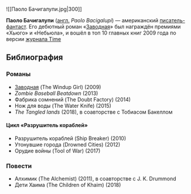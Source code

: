 ![[Паоло Бачигалупи.jpg|300]]

**Паоло Бачигалупи** ([англ.](https://ru.wikipedia.org/wiki/Английский_язык) *Paolo Bacigalupi*) — американский [писатель-фантаст](https://ru.wikipedia.org/wiki/Фантастика). Его дебютный роман «[Заводная](https://ru.wikipedia.org/wiki/Заводная)» был награждён премиями «Хьюго» и «Небьюла», и вошёл в топ 10 главных книг 2009 года по версии [журнала Time](https://ru.wikipedia.org/wiki/Time_(журнал))

## Библиография

### Романы

- [Заводная](https://ru.wikipedia.org/wiki/Заводная) (The Windup Girl) (2009)
- *Zombie Baseball Beatdown* (2013)
- Фабрика сомнений (The Doubt Factory) (2014)
- Нож для воды (The Water Knife) (2015)
- *The Tangled lands* (2018), в соавторстве с Тобиасом Бакеллом

#### Цикл «Разрушитель кораблей»

- Разрушитель кораблей (Ship Breaker) (2010)
- Утонувшие города (Drowned Cities) (2012)
- Орудие войны (Tool of War) (2017)

### Повести

- Алхимик (The Alchemist) (2011), в соавторстве с J. K. Drummond
- Дети Хаима (The Children of Khaim) (2018)